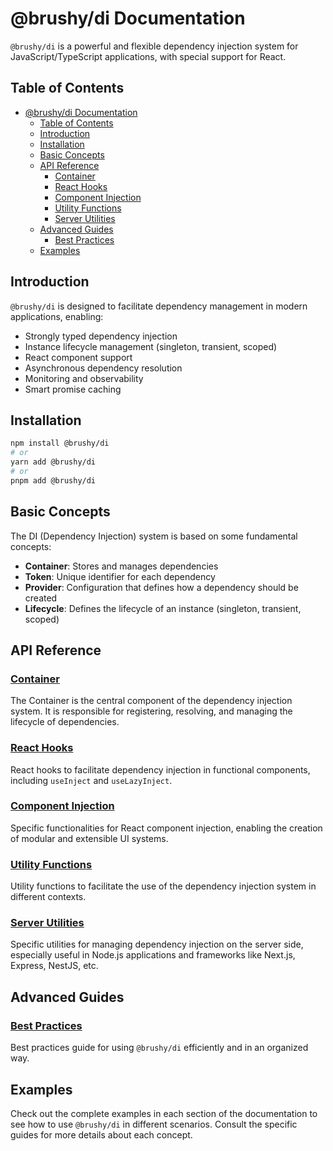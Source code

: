 # @brushy/di Documentation

`@brushy/di` is a powerful and flexible dependency injection system for JavaScript/TypeScript applications, with special support for React.

## Table of Contents

- [@brushy/di Documentation](#brushydi-documentation)
  - [Table of Contents](#table-of-contents)
  - [Introduction](#introduction)
  - [Installation](#installation)
  - [Basic Concepts](#basic-concepts)
  - [API Reference](#api-reference)
    - [Container](#container)
    - [React Hooks](#react-hooks)
    - [Component Injection](#component-injection)
    - [Utility Functions](#utility-functions)
    - [Server Utilities](#server-utilities)
  - [Advanced Guides](#advanced-guides)
    - [Best Practices](#best-practices)
  - [Examples](#examples)

## Introduction

`@brushy/di` is designed to facilitate dependency management in modern applications, enabling:

- Strongly typed dependency injection
- Instance lifecycle management (singleton, transient, scoped)
- React component support
- Asynchronous dependency resolution
- Monitoring and observability
- Smart promise caching

## Installation

```bash
npm install @brushy/di
# or
yarn add @brushy/di
# or
pnpm add @brushy/di
```

## Basic Concepts

The DI (Dependency Injection) system is based on some fundamental concepts:

- **Container**: Stores and manages dependencies
- **Token**: Unique identifier for each dependency
- **Provider**: Configuration that defines how a dependency should be created
- **Lifecycle**: Defines the lifecycle of an instance (singleton, transient, scoped)

## API Reference

### [Container](./container.md)

The Container is the central component of the dependency injection system. It is responsible for registering, resolving, and managing the lifecycle of dependencies.

### [React Hooks](./react-hooks.md)

React hooks to facilitate dependency injection in functional components, including `useInject` and `useLazyInject`.

### [Component Injection](./component-injection.md)

Specific functionalities for React component injection, enabling the creation of modular and extensible UI systems.

### [Utility Functions](./utilities.md)

Utility functions to facilitate the use of the dependency injection system in different contexts.

### [Server Utilities](./server.md)

Specific utilities for managing dependency injection on the server side, especially useful in Node.js applications and frameworks like Next.js, Express, NestJS, etc.

## Advanced Guides

### [Best Practices](./best-practices.md)

Best practices guide for using `@brushy/di` efficiently and in an organized way.

## Examples

Check out the complete examples in each section of the documentation to see how to use `@brushy/di` in different scenarios.
Consult the specific guides for more details about each concept.
